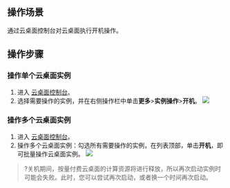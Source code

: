 ## 操作场景
通过云桌面控制台对云桌面执行开机操作。

## 操作步骤
### 操作单个云桌面实例
1. 进入 [云桌面控制台](https://console.cloud.tencent.com/cvd)。
2. 选择需要操作的实例，并在右侧操作栏中单击**更多**>**实例操作**>**开机**。
![](https://qcloudimg.tencent-cloud.cn/raw/2797853d349aa7cfd863d1b90fa05f7d.png)

### 操作多个云桌面实例
1. 进入 [云桌面控制台](https://console.cloud.tencent.com/cvd)。
2. 操作多个云桌面实例：勾选所有需要操作的实例，在列表顶部，单击**开机**，即可批量操作云桌面实例。
![](https://main.qcloudimg.com/raw/19606d6336547e183a3101dea22d0a19.png)
>?关机期间，按量付费云桌面的计算资源将进行释放，所以再次启动实例时可能会失败。此时，您可以尝试再次启动，或者换一个时间再次启动。
